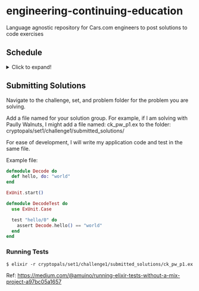 # engineering-continuing-education
Language agnostic repository for Cars.com engineers to post solutions to code exercises

## Schedule
<details>
  <summary>Click to expand!</summary>
  
| Date  | Exercise | Elixir Template File Path  | Challenge URL  |  Notes |
|---|---|---|---|---|
|  7/14/21 @ 230pm CT|  Cryptopals, Set 1, Challenge 1 | [cryptopals/set1/challenge1/elixir_template/challenge1_template.ex](https://github.com/carsdotcom/engineering-continuing-education/blob/main/cryptopals/set1/challenge1/elixir_template/challenge1_template.ex)  | https://cryptopals.com/sets/1/challenges/1 |   |
|  7/21/21 @ 230pm CT| Cryptopals, Set 1, Challenge 2  | [cryptopals/set1/challenge2/elixir_template/challenge2_template.ex](https://github.com/carsdotcom/engineering-continuing-education/blob/main/cryptopals/set1/challenge2/elixir_template/challenge2_template.ex) | https://cryptopals.com/sets/1/challenges/2 |   |
|  7/28/21 @ 230pm CT| Cryptopals, Set 1, Challenge 3  | [cryptopals/set1/challenge3/elixir_template/challenge3_template.ex](https://github.com/carsdotcom/engineering-continuing-education/blob/main/cryptopals/set1/challenge3/elixir_template/challenge3_template.ex) | https://cryptopals.com/sets/1/challenges/3 |   |
|  8/04/21 @ 230pm CT| Cryptopals, Set 1, Challenge 3  | [cryptopals/set1/challenge3/elixir_template/challenge3_template.ex](https://github.com/carsdotcom/engineering-continuing-education/blob/main/cryptopals/set1/challenge3/elixir_template/challenge3_template.ex) | https://cryptopals.com/sets/1/challenges/3 |  Second round on this challenge. |
|  8/11/21 @ 230pm CT| Cryptopals, Set 1, Challenge 3  | [cryptopals/set1/challenge3/elixir_template/challenge3_template.ex](https://github.com/carsdotcom/engineering-continuing-education/blob/main/cryptopals/set1/challenge3/elixir_template/challenge3_template.ex) | https://cryptopals.com/sets/1/challenges/3 |  Third week of challenge 3, create string scorer |
|  8/18/21 @ 230pm CT| Cryptopals, Set 1, Challenge 4  | [cryptopals/set1/challenge4/elixir_template/challenge4_template.ex](https://github.com/carsdotcom/engineering-continuing-education/blob/main/cryptopals/set1/challenge4/elixir_template/challenge4_template.ex) | https://cryptopals.com/sets/1/challenges/4 | First week of new challenge |
|  8/25/21 @ 230pm CT| Cryptopals, Set 1, Challenge 4  | [cryptopals/set1/challenge4/elixir_template/challenge4_template.ex](https://github.com/carsdotcom/engineering-continuing-education/blob/main/cryptopals/set1/challenge4/elixir_template/challenge4_template.ex) | https://cryptopals.com/sets/1/challenges/4 | Second week of challenge 4|
|  9/01/21 @ 230pm CT| Cryptopals, Set 1, Challenge 5  | [cryptopals/set1/challenge5/elixir_template/challenge5_template.ex](https://github.com/carsdotcom/engineering-continuing-education/blob/main/cryptopals/set1/challenge5/elixir_template/challenge5_template.ex) | https://cryptopals.com/sets/1/challenges/5 | First week of challenge 5|
|   |   |   |   |   |
  
</details>


## Submitting Solutions

Navigate to the challenge, set, and problem folder for the problem you are solving.

Add a file named for your solution group. For example, if I am solving with Paully Walnuts, I might add a file named: ck_pw_p1.ex to the folder: cryptopals/set1/challenge1/submitted_solutions/

For ease of development, I will write my application code and test in the same file.

Example file:

```elixir
defmodule Decode do
  def hello, do: "world"
end

ExUnit.start()

defmodule DecodeTest do
  use ExUnit.Case

  test "hello/0" do
    assert Decode.hello() == "world"
  end
end

```

### Running Tests

`$ elixir -r cryptopals/set1/challenge1/submitted_solutions/ck_pw_p1.ex`

Ref: https://medium.com/@amuino/running-elixir-tests-without-a-mix-project-a97bc05a1657

